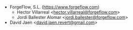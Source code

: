 - ForgeFlow, S.L. (<https://www.forgeflow.com>)
  - Hector Villarreal \<<hector.villarreal@forgeflow.com>\>
  - Jordi Ballester Alomar \<<jordi.ballester@forgeflow.com>\>
- David Jaen \<<david.jaen.revert@gmail.com>\>
